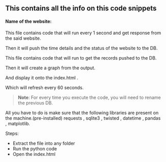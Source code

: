 ## This contains all the info on this code snippets

#### Name of the website:

This file contains code that will run every 1 second and get response from the said website.

Then it will push the time details and the status of the website to the DB.

This file contains code that will run to get the records pushed to the DB.

Then it will create a graph from the output.

And display it onto the index.html .

Which will refresh every 60 seconds.

> **Note**: For every time you execute the code, you will need to rename the previous DB.

All you have to do is make sure that the following libraries are present on the machine.(pre-installed)
requests , sqlite3 , twisted , datetime , pandas , matplotlib.

Steps: 
* Extract the file into any folder 
* Run the python code 
* Open the index.html
